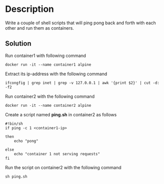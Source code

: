 # Description
Write a couple of shell scripts that will ping pong back and forth with each other and run them as containers.

## Solution

Run container1 with following command
 
    docker run -it --name container1 alpine
    
Extract its ip-address with the following command

    ifcongfig | grep inet | grep -v 127.0.0.1 | awk '{print $2}' | cut -d: -f2
    

Run container2 with the following command

    docker run -it --name container2 alpine
    
Create a script named **ping.sh** in container2 as follows

    #!bin/sh
    if ping -c 1 <container1-ip>

    then
        echo "pong"

    else
        echo "container 1 not serving requests"
    fi
    
Run the script on container2 with the following command

    sh ping.sh
  



